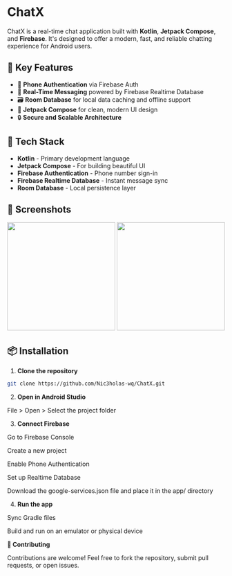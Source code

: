 # ChatX

ChatX is a real-time chat application built with **Kotlin**, **Jetpack Compose**, and **Firebase**. It's designed to offer a modern, fast, and reliable chatting experience for Android users.

## 🚀 Key Features

- 📱 **Phone Authentication** via Firebase Auth  
- 💬 **Real-Time Messaging** powered by Firebase Realtime Database  
- 🗃️ **Room Database** for local data caching and offline support  
- 🎨 **Jetpack Compose** for clean, modern UI design  
- 🔒 **Secure and Scalable Architecture**

## 🧰 Tech Stack

- **Kotlin** - Primary development language  
- **Jetpack Compose** - For building beautiful UI  
- **Firebase Authentication** - Phone number sign-in  
- **Firebase Realtime Database** - Instant message sync  
- **Room Database** - Local persistence layer

## 📸 Screenshots

<!-- You can add screenshots here -->
<p align="center">
  <img src="screenshots/login_screen.png" width="250" />
  <img src="screenshots/chat_screen.png" width="250" />
</p>

## 📦 Installation

1. **Clone the repository**

```bash
git clone https://github.com/Nic3holas-wq/ChatX.git
```
2. **Open in Android Studio**

File > Open > Select the project folder

3. **Connect Firebase**

Go to Firebase Console

Create a new project

Enable Phone Authentication

Set up Realtime Database

Download the google-services.json file and place it in the app/ directory

4. **Run the app**

Sync Gradle files

Build and run on an emulator or physical device

**🤝 Contributing**

Contributions are welcome! Feel free to fork the repository, submit pull requests, or open issues.
